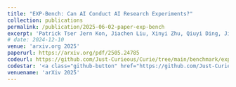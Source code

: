 ```yaml
---
title: "EXP-Bench: Can AI Conduct AI Research Experiments?"
collection: publications
permalink: /publication/2025-06-02-paper-exp-bench
excerpt: 'Patrick Tser Jern Kon, Jiachen Liu, Xinyi Zhu, Qiuyi Ding, Jingjia Peng, Jiarong Xing, Yibo Huang, Yiming Qiu, Jayanth Srinivasa, Myungjin Lee, Mosharaf Chowdhury, Matei Zaharia, Ang Chen'
# date: 2024-12-10
venue: 'arxiv.org 2025'
paperurl: https://arxiv.org/pdf/2505.24785
codeurl: https://github.com/Just-Curieous/Curie/tree/main/benchmark/exp_bench
codestar: '<a class="github-button" href="https://github.com/Just-Curieous/Curie" data-color-scheme="no-preference: light; light: light; dark: dark;" data-icon="octicon-star" data-show-count="true" aria-label="Star Just-Curieous/Curie on GitHub">Star</a>'
venuename: 'arXiv 2025'
---
```

